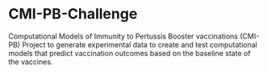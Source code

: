 # CMI-PB-Challenge
Computational Models of Immunity to Pertussis Booster vaccinations (CMI-PB) Project to generate experimental data to create and test computational models that predict vaccination outcomes based on the baseline state of the vaccines.
